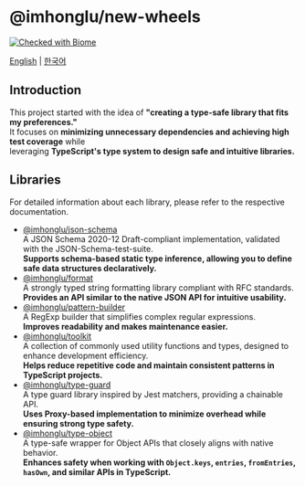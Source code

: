 # @imhonglu/new-wheels

[![Checked with Biome](https://img.shields.io/badge/Checked_with-Biome-60a5fa?style=flat&logo=biome)](https://biomejs.dev)

[English](./README.md) | [한국어](./README_KR.md)

## Introduction

This project started with the idea of **"creating a type-safe library that fits my preferences."**  
It focuses on **minimizing unnecessary dependencies and achieving high test coverage** while  
leveraging **TypeScript's type system to design safe and intuitive libraries.**

## Libraries

For detailed information about each library, please refer to the respective documentation.

- [@imhonglu/json-schema](https://github.com/imhonglu/new-wheels/tree/main/libs/json-schema)  
  A JSON Schema 2020-12 Draft-compliant implementation, validated with the JSON-Schema-test-suite.  
  **Supports schema-based static type inference, allowing you to define safe data structures declaratively.**
- [@imhonglu/format](https://github.com/imhonglu/new-wheels/tree/main/libs/format)  
  A strongly typed string formatting library compliant with RFC standards.  
  **Provides an API similar to the native JSON API for intuitive usability.**
- [@imhonglu/pattern-builder](https://github.com/imhonglu/new-wheels/tree/main/libs/pattern-builder)  
  A RegExp builder that simplifies complex regular expressions.  
  **Improves readability and makes maintenance easier.**
- [@imhonglu/toolkit](https://github.com/imhonglu/new-wheels/tree/main/libs/toolkit)  
  A collection of commonly used utility functions and types, designed to enhance development efficiency.  
  **Helps reduce repetitive code and maintain consistent patterns in TypeScript projects.**
- [@imhonglu/type-guard](https://github.com/imhonglu/new-wheels/tree/main/libs/type-guard)  
  A type guard library inspired by Jest matchers, providing a chainable API.  
  **Uses Proxy-based implementation to minimize overhead while ensuring strong type safety.**
- [@imhonglu/type-object](https://github.com/imhonglu/new-wheels/tree/main/libs/type-object)  
  A type-safe wrapper for Object APIs that closely aligns with native behavior.  
  **Enhances safety when working with `Object.keys`, `entries`, `fromEntries`, `hasOwn`, and similar APIs in TypeScript.**
